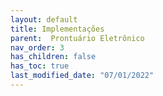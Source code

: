 ```yaml
---
layout: default
title: Implementações
parent:  Prontuário Eletrônico
nav_order: 3
has_children: false
has_toc: true
last_modified_date: "07/01/2022"
---
```


